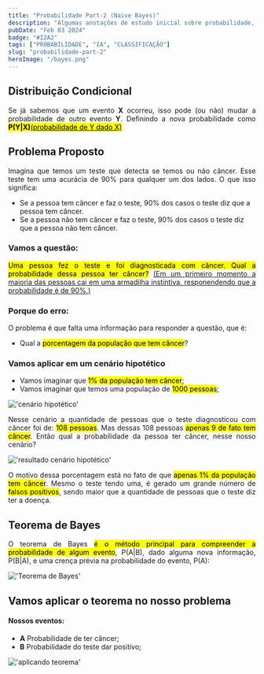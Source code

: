 ```yaml
---
title: "Probabilidade Part-2 (Naive Bayes)"
description: "Algumas anotações de estudo inicial sobre probabilidade, Naive Bayes: Como funciona esse algoritimo de classificação."
pubDate: "Feb 03 2024"
badge: "#I2A2"
tags: ["PROBABILIDADE", "IA", "CLASSIFICAÇÃO"]
slug: "probabilidade-part-2"
heroImage: "/bayes.png"
---
```


<h2>Distribuição Condicional</h2>

<p style="text-align: justify">
    Se já sabemos que um evento <b>X</b> ocorreu, isso pode (ou não) mudar a probabilidade de outro evento <b>Y</b>.
    Definindo a nova probabilidade como <mark><b>P(Y|X)</b><u>(probabilidade de Y dado X)</u></mark>
</p>

<h2>Problema Proposto</h2>

<p style="text-align: justify">
    Imagina que temos um teste que detecta se temos ou não câncer. Esse teste tem uma acurácia de 90% para qualquer um dos lados.
    O que isso significa:
    <ul>
        <li>Se a pessoa tem câncer e faz o teste, 90% dos casos o teste diz que a pessoa tem câncer.</li>
        <li>Se a pessoa não tem câncer e faz o teste, 90% dos casos o teste diz que a pessoa não tem câncer.</li>
    </ul>
</p>

<h3>Vamos a questão:</h3>

<p style="text-align: justify">
    <mark>Uma pessoa fez o teste e foi diagnosticada com câncer. Qual a probabilidade dessa pessoa ter câncer?</mark> <u>(Em um primeiro momento a maioria das pessoas cai em uma armadilha instintiva, responendendo que a probabilidade é de 90%.)</u>
</p>

<h3>Porque do erro:</h3>

<p style="text-align: justify">
    O problema é que falta uma informação para responder a questão, que é:
    <ul>
        <li>Qual a <mark>porcentagem da população que tem câncer</mark>?</li>
    </ul>
</p>

<h3>Vamos aplicar em um cenário hipotético</h3>

- Vamos imaginar que <mark>1% da população tem câncer</mark>;
- Vamos imaginar que temos uma população de <mark>1000 pessoas</mark>;

!['cenário hipotético'](https://henriquesilva.dev/draw-01.png "cenário hipotético")

<p style="text-align: justify">
    Nesse cenário a quantidade de pessoas que o teste diagnosticou com câncer foi de:
    <mark>108 pessoas</mark>.
    Mas dessas 108 pessoas <mark>apenas 9 de fato tem câncer</mark>.
    Então qual a probabilidade da pessoa ter câncer, nesse nosso cenârio?
</p>

!['resultado cenário hipotético'](https://henriquesilva.dev/prob-part2-img2.png "resultado cenário hipotético")

<p style="text-align: justify">
    O motivo dessa porcentagem está no fato de que <mark>apenas 1% da população tem câncer</mark>.
    Mesmo o teste tendo uma, é gerado um grande número de <mark>falsos positivos</mark>, sendo maior que a quantidade de pessoas que o teste diz ter a doença.
</p>

<h2>Teorema de Bayes</h2>

<p style="text-align: justify">
    O teorema de Bayes <mark>é o método principal para compreender a probabilidade de algum evento</mark>, P(A|B), dado alguma nova informação, P(B|A), e uma crença prévia na probabilidade do evento, P(A):
</p>

!['Teorema de Bayes'](https://henriquesilva.dev/naive-bayes.jpeg "Teorema de Bayes")

<h2>Vamos aplicar o teorema no nosso problema</h2>

#### Nossos eventos:

- **A** Probabilidade de ter câncer;
- **B** Probabilidade do teste dar positivo;

!['aplicando teorema'](https://henriquesilva.dev/prob-part2-img3.png "aplicando teorema")
